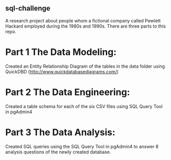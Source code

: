 ## sql-challenge

A research project about people whom a fictional company called Pewlett Hackard employed during the 1980s and 1990s.
There are three parts to this repo.

# Part 1 The Data Modeling:

Created an Entity Relationship Diagram of the tables in the data folder using QuickDBD (http://www.quickdatabasediagrams.com/)

# Part 2 The Data Engineering:

Created a table schema for each of the six CSV files using SQL Query Tool in pgAdmin4

# Part 3 The Data Analysis:

Created SQL queries using the SQL Query Tool in pgAdmin4 to answer 8 analysis questions of the newly created database.
